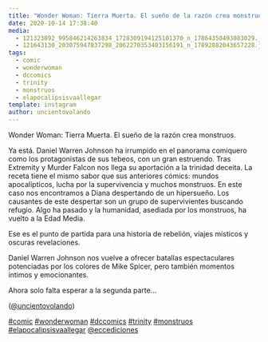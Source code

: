 ```yaml
---
title: "Wonder Woman: Tierra Muerta. El sueño de la razón crea monstruos"
date: 2020-10-14 17:38:40
media: 
  - 121323892_995846214263834_1728309194125101370_n_17864350493083029.jpg
  - 121643130_203075947837298_2062270353403156191_n_17892882043657228.jpg
tags: 
  - comic
  - wonderwoman
  - dccomics
  - trinity
  - monstruos
  - elapocalipsisvaallegar
template: instagram
author: uncientovolando
---
```


Wonder Woman: Tierra Muerta. El sueño de la razón crea monstruos.

Ya está. Daniel Warren Johnson ha irrumpido en el panorama comiquero como los protagonistas de sus tebeos, con un gran estruendo. Tras Extremity y Murder Falcon nos llega su aportación a la trinidad deceita. La receta tiene el mismo sabor que sus anteriores cómics: mundos apocalípticos, lucha por la supervivencia y muchos monstruos. En este caso nos encontramos a Diana despertando de un hipersueño. Los causantes de este despertar son un grupo de supervivientes buscando refugio. Algo ha pasado y la humanidad, asediada por los monstruos, ha vuelto a la Edad Media.

Ese es el punto de partida para una historia de rebelión, viajes místicos y oscuras revelaciones.

Daniel Warren Johnson nos vuelve a ofrecer batallas espectaculares potenciadas por los colores de Mike Spicer, pero también momentos íntimos y emocionantes.

Ahora solo falta esperar a la segunda parte...

([@uncientovolando](https://instagram.com/uncientovolando))

[#comic](/tags/comic) [#wonderwoman](/tags/wonderwoman) [#dccomics](/tags/dccomics) [#trinity](/tags/trinity) [#monstruos](/tags/monstruos) [#elapocalipsisvaallegar](/tags/elapocalipsisvaallegar) [@eccediciones](https://instagram.com/eccediciones)

